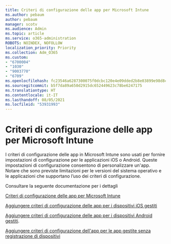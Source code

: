 ```yaml
---
title: Criteri di configurazione delle app per Microsoft Intune
ms.author: pebaum
author: pebaum
manager: scotv
ms.audience: Admin
ms.topic: article
ms.service: o365-administration
ROBOTS: NOINDEX, NOFOLLOW
localization_priority: Priority
ms.collection: Adm_O365
ms.custom:
- "6700004"
- "1030"
- "9003770"
- "6709"
ms.openlocfilehash: fc23546a6287300075f0dcbc120e4e09dded2b8e03899e98d8c27ff6c94b737e
ms.sourcegitcommit: b5f7da89a650d2915dc652449623c78be6247175
ms.translationtype: HT
ms.contentlocale: it-IT
ms.lasthandoff: 08/05/2021
ms.locfileid: "53931993"
---
```

# <a name="app-configuration-policies-for-microsoft-intune"></a>Criteri di configurazione delle app per Microsoft Intune

I criteri di configurazione delle app in Microsoft Intune sono usati per fornire impostazioni di configurazione per le applicazioni iOS o Android. Queste impostazioni di configurazione consentono di personalizzare un'app. Notare che sono previste limitazioni per le versioni del sistema operativo e le applicazioni che supportano l’uso dei criteri di configurazione.

Consultare la seguente documentazione per i dettagli

[Criteri di configurazione delle app per Microsoft Intune](https://docs.microsoft.com/intune/app-configuration-policies-overview)  

[Aggiungere criteri di configurazione delle app per i dispositivi iOS gestiti](https://docs.microsoft.com/intune/app-configuration-policies-use-ios)  

[Aggiungere criteri di configurazione delle app per i dispositivi Android gestiti](https://docs.microsoft.com/intune/app-configuration-policies-use-android).

[Aggiungere criteri di configurazione dell'app per le app gestite senza registrazione di dispositivi](https://docs.microsoft.com/intune/app-configuration-policies-managed-app)

